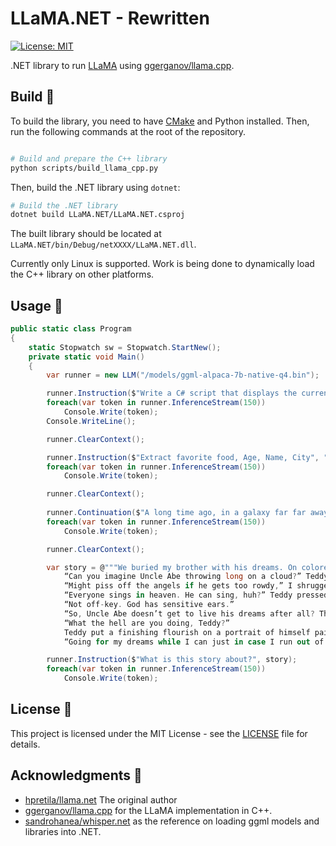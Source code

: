 # LLaMA.NET - Rewritten
[![License: MIT](https://img.shields.io/badge/license-MIT-blue.svg)](https://opensource.org/licenses/MIT)

.NET library to run [LLaMA](https://arxiv.org/abs/2302.13971) using [ggerganov/llama.cpp](https://github.com/ggerganov/llama.cpp). 

## Build 🧰
To build the library, you need to have [CMake](https://cmake.org/) and Python installed. Then, run the following commands at the root of the repository.

```bash

# Build and prepare the C++ library
python scripts/build_llama_cpp.py
```

Then, build the .NET library using `dotnet`:

```bash
# Build the .NET library
dotnet build LLaMA.NET/LLaMA.NET.csproj
```

The built library should be located at `LLaMA.NET/bin/Debug/netXXXX/LLaMA.NET.dll`.

Currently only Linux is supported. Work is being done to dynamically load the C++ library on other platforms.

## Usage 📖

```csharp
public static class Program
{
    static Stopwatch sw = Stopwatch.StartNew();
    private static void Main()
    {
        var runner = new LLM("/models/ggml-alpaca-7b-native-q4.bin");

        runner.Instruction($"Write a C# script that displays the current date", "");
        foreach(var token in runner.InferenceStream(150)) 
            Console.Write(token);
        Console.WriteLine();

        runner.ClearContext();

        runner.Instruction($"Extract favorite food, Age, Name, City", "Hello my name is Trbl and I am 30 years old. I live in vienna austria. I like pizza. I hate fish. Spaghetti is good too");
        foreach(var token in runner.InferenceStream(150))
            Console.Write(token);

        runner.ClearContext();
       
        runner.Continuation($"A long time ago, in a galaxy far far away... ");
        foreach(var token in runner.InferenceStream(150)) 
            Console.Write(token);

        runner.ClearContext();

        var story = @"""We buried my brother with his dreams. On colored scraps of paper my young son, Teddy, and I scrawled all the fantasies Abe never achieved for lack of trying: hero, quarterback, singer, actor and more and crammed them in the satin folds of his coffin along with his favorite bottle of Jack and a pack of Camels. Teddy, a budding artist, sketched Abe throwing a football.
            “Can you imagine Uncle Abe throwing long on a cloud?” Teddy asked as he gingerly dropped in the drawing.
            “Might piss off the angels if he gets too rowdy,” I shrugged. “Same goes for showing off his bravery or acting like he’s better than all the other souls.”
            “Everyone sings in heaven. He can sing, huh?” Teddy pressed.
            “Not off-key. God has sensitive ears.”
            “So, Uncle Abe doesn’t get to live his dreams after all? That sucks,” Teddy gathered his crayons and paper, sat on the floor of the funeral parlor and begin drawing in earnest.
            “What the hell are you doing, Teddy?”
            Teddy put a finishing flourish on a portrait of himself painting.
            “Going for my dreams while I can just in case I run out of time and end up in heaven.”""";

        runner.Instruction($"What is this story about?", story);
        foreach(var token in runner.InferenceStream(150))
            Console.Write(token);
```

## License 📜
This project is licensed under the MIT License - see the [LICENSE](LICENSE) file for details.

## Acknowledgments 🙏
- [hpretila/llama.net](https://github.com/hpretila/llama.net) The original author
- [ggerganov/llama.cpp](https://github.com/ggerganov/llama.cpp) for the LLaMA implementation in C++.
- [sandrohanea/whisper.net](https://github.com/sandrohanea/whisper.net) as the reference on loading ggml models and libraries into .NET.